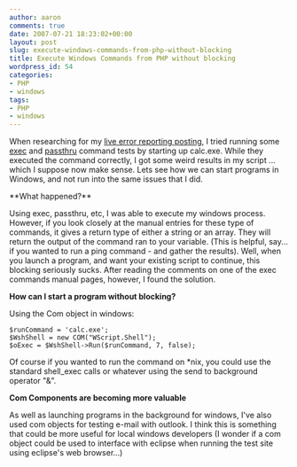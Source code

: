 ```yaml
---
author: aaron
comments: true
date: 2007-07-21 18:23:02+00:00
layout: post
slug: execute-windows-commands-from-php-without-blocking
title: Execute Windows Commands from PHP without blocking
wordpress_id: 54
categories:
- PHP
- windows
tags:
- PHP
- windows
---
```


When researching for my [live error reporting posting](http://aaronsaray.com/blog/2007/07/20/live-combined-error-reporting-for-apache-and-php-during-development/), I tried running some [exec](http://us.php.net/manual/en/function.exec.php) and [passthru](http://us.php.net/manual/en/function.passthru.php) command tests by starting up calc.exe.  While they executed the command correctly, I got some weird results in my script ... which I suppose now make sense.  Lets see how we can start programs in Windows, and not run into the same issues that I did.

<!-- more -->**What happened?**

Using exec, passthru, etc, I was able to execute my windows process.  However, if you look closely at the manual entries for these type of commands, it gives a return type of either a string or an array.  They will return the output of the command ran to your variable.  (This is helpful, say... if you wanted to run a ping command - and gather the results).  Well, when you launch a program, and want your existing script to continue, this blocking seriously sucks.  After reading the comments on one of the exec commands manual pages, however, I found the solution.

**How can I start a program without blocking?**

Using the Com object in windows:


    
    $runCommand = 'calc.exe';
    $WshShell = new COM("WScript.Shell");
    $oExec = $WshShell->Run($runCommand, 7, false);
    



Of course if you wanted to run the command on *nix, you could use the standard shell_exec calls or whatever using the send to background operator "&".

**Com Components are becoming more valuable**

As well as launching programs in the background for windows, I've also used com objects for testing e-mail with outlook.  I think this is something that could be more useful for local windows developers (I wonder if a com object could be used to interface with eclipse when running the test site using eclipse's web browser...)
